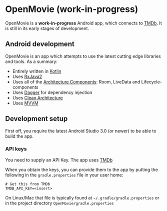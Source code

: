 
# OpenMovie  (work-in-progress)

OpenMovie is a **work-in-progress** Android app, which connects to
[TMDb](https://developers.themoviedb.org/3/getting-started/introduction). It is still in its early stages of development. 

## Android development

OpenMovie is an app which attempts to use the latest cutting edge libraries and tools. As a summary:

 * Entirely written in [Kotlin](https://kotlinlang.org/)
 * Uses [RxJava2](https://github.com/ReactiveX/RxJava)
 * Uses all of the [Architecture Components](https://developer.android.com/topic/libraries/architecture/): Room, LiveData and Lifecycle-components
 * Uses [Dagger](https://dagger.dev/) for dependency injection
 * Uses [Clean Architecture](https://blog.cleancoder.com/uncle-bob/2012/08/13/the-clean-architecture.html)
 * Uses [MVVM](https://en.wikipedia.org/wiki/Model%E2%80%93view%E2%80%93viewmodel)

## Development setup

First off, you require the latest Android Studio 3.0 (or newer) to be able to build the app.

### API keys

You need to supply an API Key. The app uses [TMDb](https://developers.themoviedb.org/3/getting-started/introduction) 

When you obtain the keys, you can provide them to the app by putting the following in the
`gradle.properties` file in your user home:

```
# Get this from TMDb
TMDB_API_KEY=<insert>
```

On Linux/Mac that file is typically found at `~/.gradle/gradle.properties` or in the project directory `OpenMovie/gradle.properties`
